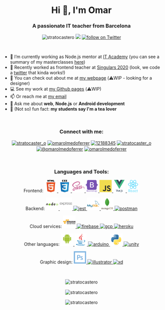 <h1 align="center">Hi 👋, I'm Omar</h1>
<h3 align="center">A passionate IT teacher from Barcelona</h3>

<p align="center"> <img height="20px" src="https://komarev.com/ghpvc/?username=stratocastero&label=Profile%20views&color=0e75b6&style=flat" alt="stratocastero" />
<a href="https://github.com/stratocastero"><img src="https://img.shields.io/github/stars/stratocastero"/></a>
<a href="https://twitter.com/intent/follow?screen_name=stratocaster_o">
<img src="https://img.shields.io/twitter/follow/stratocaster_o?style=social&logo=twitter" alt="follow on Twitter"></a></p>

<!-- Github trophies: <p align="left"> <a href="https://github.com/ryo-ma/github-profile-trophy"><img src="https://github-profile-trophy.vercel.app/?username=stratocastero" alt="stratocastero" /></a> </p> -->
<br>

- 🔭 I’m currently working as Node.js mentor at [IT Academy](https://cibernarium.barcelonactiva.cat/web/guest/ficha-actividad?activityId=1080988) 
(you can see a summary of my masterclasses [here](https://github.com/StratocasterO/masterclasses-it-academy))
- 💭 Recently worked as frontend teacher at [Singulars 2020](https://on.bit.es/programacio-front-developer/) 
(look, we code a [twitter](https://stratocastero.github.io/singulars2020/javascript/twitter.html) that kinda works!)
- 👨‍ You can check out about me at [my webpage](https://stratocastero.github.io/web-omar) (⚠️WIP - looking for a designer)
- 💻 See my work at [my Github pages](https://stratocastero.github.io/) (⚠️WIP)
- 📫 Or reach me at [my email](mailto:omarolmedoferrer@gmail.com)
- 💬 Ask me about **web**, **Node.js** or **Android development**
- 🌱 (Not so) fun fact: **my students say I'm a tea lover**
<!-- - 📝 I regularly write articles on [blog](blog) -->
<!-- - ⚡ I’m currently learning **things** -->
<!-- - 👯 I’m looking to collaborate on [nothing](link) -->
<!-- - 🤝 I’m looking for help with [nothing](link) -->
<!-- - 📄 Know about my experiences [resume](resume) -->

<br>
<h3 align="center">Connect with me:</h3>
<p align="center">
<a href="https://twitter.com/stratocaster_o" target="blank"><img align="center" src="https://cdn.jsdelivr.net/npm/simple-icons@3.0.1/icons/twitter.svg" alt="stratocaster_o" height="30" width="40" /></a>
<a href="https://linkedin.com/in/omarolmedoferrer" target="blank"><img align="center" src="https://cdn.jsdelivr.net/npm/simple-icons@3.0.1/icons/linkedin.svg" alt="omarolmedoferrer" height="30" width="40" /></a>
<a href="https://stackoverflow.com/users/12188345" target="blank"><img align="center" src="https://cdn.jsdelivr.net/npm/simple-icons@3.0.1/icons/stackoverflow.svg" alt="12188345" height="30" width="40" /></a>
<a href="https://instagram.com/stratocaster_o" target="blank"><img align="center" src="https://cdn.jsdelivr.net/npm/simple-icons@3.0.1/icons/instagram.svg" alt="stratocaster_o" height="30" width="40" /></a>
<a href="https://medium.com/@omarolmedoferrer" target="blank"><img align="center" src="https://cdn.jsdelivr.net/npm/simple-icons@3.0.1/icons/medium.svg" alt="@omarolmedoferrer" height="30" width="40" /></a>
<a href="https://www.youtube.com/c/omarolmedoferrer" target="blank"><img align="center" src="https://cdn.jsdelivr.net/npm/simple-icons@3.0.1/icons/youtube.svg" alt="omarolmedoferrer" height="30" width="40" /></a>
</p>

<br>
<h3 align="center">Languages and Tools:</h3>
<p align="center"> Frontend: 
 <a href="https://www.w3.org/html/" target="_blank"> <img src="https://raw.githubusercontent.com/devicons/devicon/master/icons/html5/html5-original-wordmark.svg" alt="html5" width="40" height="40"/> </a><a href="https://www.w3schools.com/css/" target="_blank"> <img src="https://raw.githubusercontent.com/devicons/devicon/master/icons/css3/css3-original-wordmark.svg" alt="css3" width="40" height="40"/> </a><a href="https://sass-lang.com" target="_blank"> <img src="https://raw.githubusercontent.com/devicons/devicon/master/icons/sass/sass-original.svg" alt="sass" width="40" height="40"/> </a><a href="https://getbootstrap.com" target="_blank"> <img src="https://raw.githubusercontent.com/devicons/devicon/master/icons/bootstrap/bootstrap-plain-wordmark.svg" alt="bootstrap" width="40" height="40"/> </a> <a href="https://developer.mozilla.org/en-US/docs/Web/JavaScript" target="_blank"> <img src="https://raw.githubusercontent.com/devicons/devicon/master/icons/javascript/javascript-original.svg" alt="javascript" width="40" height="40"/> </a> <a href="https://vuejs.org/" target="_blank"> <img src="https://raw.githubusercontent.com/devicons/devicon/master/icons/vuejs/vuejs-original-wordmark.svg" alt="vuejs" width="40" height="40"/> </a> <a href="https://reactjs.org/" target="_blank"> <img src="https://raw.githubusercontent.com/devicons/devicon/master/icons/react/react-original-wordmark.svg" alt="react" width="40" height="40"/> </a> 
 </p>
 
 <p align="center"> Backend:
 <a href="https://nodejs.org" target="_blank"> <img src="https://raw.githubusercontent.com/devicons/devicon/master/icons/nodejs/nodejs-original-wordmark.svg" alt="nodejs" width="40" height="40"/> </a> <a href="https://expressjs.com" target="_blank"> <img src="https://raw.githubusercontent.com/devicons/devicon/master/icons/express/express-original-wordmark.svg" alt="express" width="40" height="40"/> </a> <a href="https://jestjs.io" target="_blank"> <img src="https://www.vectorlogo.zone/logos/jestjsio/jestjsio-icon.svg" alt="jest" width="40" height="40"/> </a> <a href="https://www.mysql.com/" target="_blank"> <img src="https://raw.githubusercontent.com/devicons/devicon/master/icons/mysql/mysql-original-wordmark.svg" alt="mysql" width="40" height="40"/> </a> <a href="https://www.mongodb.com/" target="_blank"> <img src="https://raw.githubusercontent.com/devicons/devicon/master/icons/mongodb/mongodb-original-wordmark.svg" alt="mongodb" width="40" height="40"/> </a> <a href="https://postman.com" target="_blank"> <img src="https://www.vectorlogo.zone/logos/getpostman/getpostman-icon.svg" alt="postman" width="40" height="40"/> </a> 
 </p>
 
 <p align="center"> Cloud services:
 <a href="https://aws.amazon.com" target="_blank"> <img src="https://raw.githubusercontent.com/devicons/devicon/master/icons/amazonwebservices/amazonwebservices-original-wordmark.svg" alt="aws" width="40" height="40"/> </a> <a href="https://firebase.google.com/" target="_blank"> <img src="https://www.vectorlogo.zone/logos/firebase/firebase-icon.svg" alt="firebase" width="40" height="40"/> </a> <a href="https://cloud.google.com" target="_blank"> <img src="https://www.vectorlogo.zone/logos/google_cloud/google_cloud-icon.svg" alt="gcp" width="40" height="40"/> </a> <a href="https://heroku.com" target="_blank"> <img src="https://www.vectorlogo.zone/logos/heroku/heroku-icon.svg" alt="heroku" width="40" height="40"/> </a>
</p>

<p align="center">Other languages:
 <a href="https://developer.android.com" target="_blank"> <img src="https://raw.githubusercontent.com/devicons/devicon/master/icons/android/android-original-wordmark.svg" alt="android" width="40" height="40"/> </a><a href="https://www.java.com" target="_blank"> <img src="https://raw.githubusercontent.com/devicons/devicon/master/icons/java/java-original.svg" alt="java" width="40" height="40"/> </a> <a href="https://www.arduino.cc/" target="_blank"> <img src="https://cdn.worldvectorlogo.com/logos/arduino-1.svg" alt="arduino" width="40" height="40"/> </a> <a href="https://www.python.org" target="_blank"> <img src="https://raw.githubusercontent.com/devicons/devicon/master/icons/python/python-original.svg" alt="python" width="40" height="40"/> </a> <a href="https://unity.com/" target="_blank"> <img src="https://www.vectorlogo.zone/logos/unity3d/unity3d-icon.svg" alt="unity" width="40" height="40"/> </a>
 </p>
 
 <p align="center"> Graphic design:
 <a href="https://www.photoshop.com/en" target="_blank"> <img src="https://raw.githubusercontent.com/devicons/devicon/master/icons/photoshop/photoshop-line.svg" alt="photoshop" width="40" height="40"/> </a> <a href="https://www.adobe.com/in/products/illustrator.html" target="_blank"> <img src="https://www.vectorlogo.zone/logos/adobe_illustrator/adobe_illustrator-icon.svg" alt="illustrator" width="40" height="40"/> </a> <a href="https://www.adobe.com/products/xd.html" target="_blank"> <img src="https://cdn.worldvectorlogo.com/logos/adobe-xd.svg" alt="xd" width="40" height="40"/> </a> </p>

<br>
<p align="center"><img align="center" src="https://github-readme-stats.vercel.app/api/top-langs?username=stratocastero&show_icons=true&locale=en&layout=compact" alt="stratocastero" /></p>

<p align="center"><img align="center" src="https://github-readme-stats.vercel.app/api?username=stratocastero&show_icons=true&locale=en" alt="stratocastero" /></p>

<p align="center"><img align="center" src="https://github-readme-streak-stats.herokuapp.com/?user=stratocastero&" alt="stratocastero" /></p>

<!-- Profile created with the help of https://rahuldkjain.github.io/gh-profile-readme-generator/ -->
